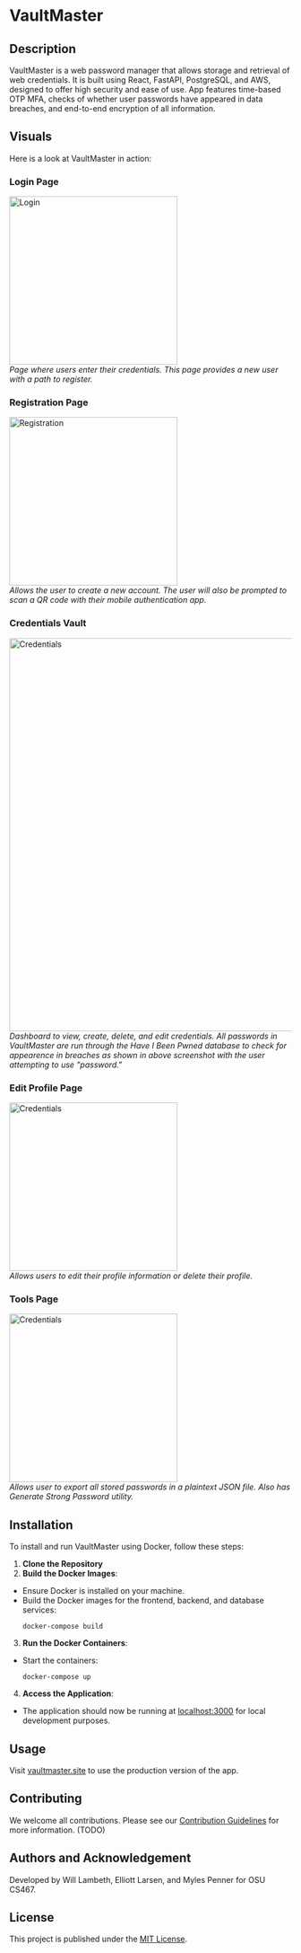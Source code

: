 # VaultMaster
## Description
VaultMaster is a web password manager that allows storage and retrieval of web credentials. It is built using React, FastAPI, PostgreSQL, and AWS, designed to offer high security and ease of use. App features time-based OTP MFA, checks of whether user passwords have appeared in data breaches, and end-to-end encryption of all information.
## Visuals
Here is a look at VaultMaster in action:
### Login Page
<img src="https://github.com/CS467-VaultMaster/VaultMaster/assets/96148570/ffe2597a-5e8c-406d-8ec2-2938dc161bd5" width="300" alt="Login">\
*Page where users enter their credentials. This page provides a new user with a path to register.*

### Registration Page
<img src="https://github.com/CS467-VaultMaster/VaultMaster/assets/96148570/2bcff15b-95c0-488f-a9fd-91e03ac05bab" width="300" alt="Registration">\
*Allows the user to create a new account. The user will also be prompted to scan a QR code with their mobile authentication app.*

### Credentials Vault
<img src="https://github.com/CS467-VaultMaster/VaultMaster/assets/96148570/4a9c8c1e-ad45-4948-b85d-53706639efdf" width="700" alt="Credentials">\
*Dashboard to view, create, delete, and edit credentials. All passwords in VaultMaster are run through the Have I Been Pwned database to check for appearence in breaches as shown in above screenshot with the user attempting to use "password."*

### Edit Profile Page
<img src="https://github.com/CS467-VaultMaster/VaultMaster/assets/96148570/1cecaf73-050f-4a7a-908e-cfe47169aece" width="300" alt="Credentials">\
*Allows users to edit their profile information or delete their profile.*

### Tools Page
<img src="https://github.com/CS467-VaultMaster/VaultMaster/assets/96148570/9e3d73f1-fc10-4922-925c-fcee080d1a62" width="300" alt="Credentials">\
*Allows user to export all stored passwords in a plaintext JSON file. Also has Generate Strong Password utility.*

## Installation
To install and run VaultMaster using Docker, follow these steps:
1. **Clone the Repository**
3. **Build the Docker Images**:
- Ensure Docker is installed on your machine.
- Build the Docker images for the frontend, backend, and database services:
  ```
  docker-compose build
  ```
3. **Run the Docker Containers**:
- Start the containers:
  ```
  docker-compose up
  ```
4. **Access the Application**:
- The application should now be running at [localhost:3000](http://localhost:3000) for local development purposes.

## Usage
Visit [vaultmaster.site](https://www.vaultmaster.site) to use the production version of the app.
## Contributing
We welcome all contributions. Please see our [Contribution Guidelines](https://github.com/CS467-VaultMaster/VaultMaster/blob/main/CONTRIBUTING.md) for more information. (TODO)
## Authors and Acknowledgement
Developed by Will Lambeth, Elliott Larsen, and Myles Penner for OSU CS467.
## License
This project is published under the [MIT License](https://github.com/CS467-VaultMaster/VaultMaster/blob/main/LICENSE.md).
